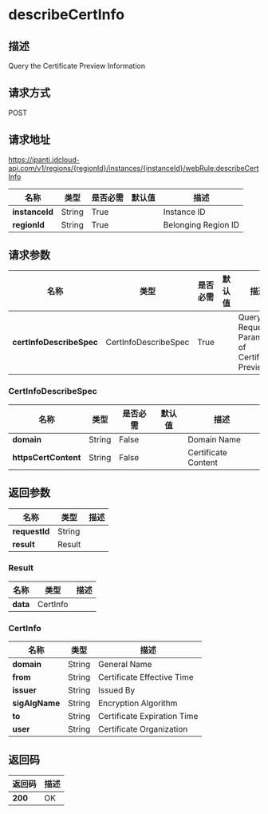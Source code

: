 # describeCertInfo


## 描述
Query the Certificate Preview Information

## 请求方式
POST

## 请求地址
https://ipanti.jdcloud-api.com/v1/regions/{regionId}/instances/{instanceId}/webRule:describeCertInfo

|名称|类型|是否必需|默认值|描述|
|---|---|---|---|---|
|**instanceId**|String|True| |Instance ID|
|**regionId**|String|True| |Belonging Region ID|

## 请求参数
|名称|类型|是否必需|默认值|描述|
|---|---|---|---|---|
|**certInfoDescribeSpec**|CertInfoDescribeSpec|True| |Query the Request Parameter of Certificate Preview|

### CertInfoDescribeSpec
|名称|类型|是否必需|默认值|描述|
|---|---|---|---|---|
|**domain**|String|False| |Domain Name|
|**httpsCertContent**|String|False| |Certificate Content|

## 返回参数
|名称|类型|描述|
|---|---|---|
|**requestId**|String| |
|**result**|Result| |

### Result
|名称|类型|描述|
|---|---|---|
|**data**|CertInfo| |
### CertInfo
|名称|类型|描述|
|---|---|---|
|**domain**|String|General Name|
|**from**|String|Certificate Effective Time|
|**issuer**|String|Issued By|
|**sigAlgName**|String|Encryption Algorithm|
|**to**|String|Certificate Expiration Time|
|**user**|String|Certificate Organization|

## 返回码
|返回码|描述|
|---|---|
|**200**|OK|

